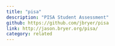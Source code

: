 ```yaml
---
title: "pisa"
description: "PISA Student Assessment"
github: https://github.com/jbryer/pisa
link: http://jason.bryer.org/pisa/
category: related
---
```


